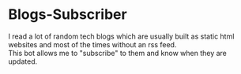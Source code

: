 # Blogs-Subscriber
I read a lot of random tech blogs which are usually built as static html websites and most of the times without an rss feed.  
This bot allows me to "subscribe" to them and know when they are updated.
